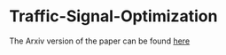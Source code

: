 # Traffic-Signal-Optimization

The Arxiv version of the paper can be found [here](https://arxiv.org/abs/2308.14462)

